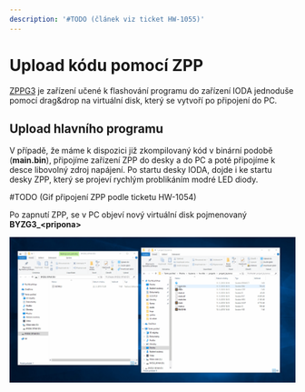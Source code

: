 ```yaml
---
description: '#TODO (článek viz ticket HW-1055)'
---
```


# Upload kódu pomocí ZPP

[ZPPG3](../../hardware/ostatni/daplink.md) je zařízení učené k flashování programu do zařízení IODA jednoduše pomocí drag&drop na virtuální disk, který se vytvoří po připojení do PC.

## Upload hlavního programu

V případě, že máme k dispozici již zkompilovaný kód v binární podobě \(**main.bin**\), připojíme zařízení ZPP do desky a do PC a poté připojíme k desce libovolný zdroj napájení. Po startu desky IODA, dojde i ke startu desky ZPP, který se projeví rychlým problikáním modré LED diody. 

 \#TODO \(Gif připojení ZPP podle ticketu HW-1054\) 

Po zapnutí ZPP, se v PC objeví nový virtuální disk pojmenovaný  **BYZG3\_&lt;pripona&gt;** 

![](../../../.gitbook/assets/git_upload_zpp.gif)

